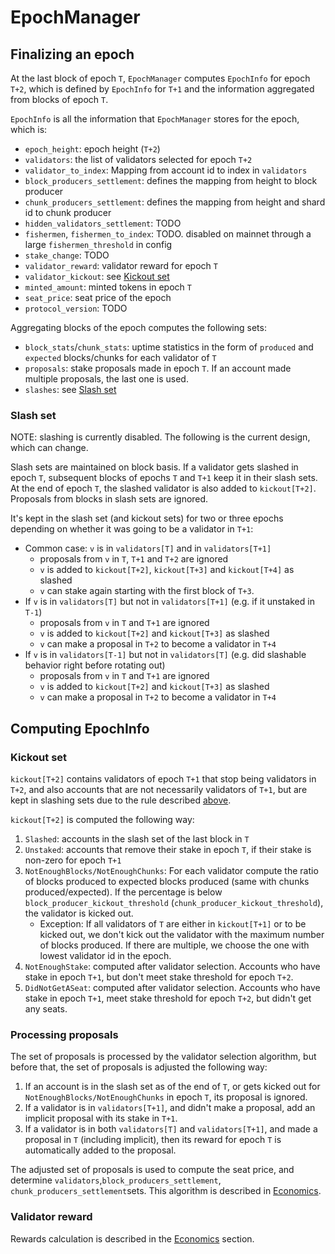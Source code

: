 # EpochManager

## Finalizing an epoch

At the last block of epoch `T`, `EpochManager` computes `EpochInfo` for epoch `T+2`, which
is defined by `EpochInfo` for `T+1` and the information aggregated from blocks of epoch `T`.

`EpochInfo` is all the information that `EpochManager` stores for the epoch, which is:

- `epoch_height`: epoch height (`T+2`)
- `validators`: the list of validators selected for epoch `T+2`
- `validator_to_index`: Mapping from account id to index in `validators`
- `block_producers_settlement`: defines the mapping from height to block producer
- `chunk_producers_settlement`: defines the mapping from height and shard id to chunk producer
- `hidden_validators_settlement`: TODO
- `fishermen`, `fishermen_to_index`: TODO. disabled on mainnet through a large `fishermen_threshold` in config
- `stake_change`: TODO
- `validator_reward`: validator reward for epoch `T`
- `validator_kickout`: see [Kickout set](#kickout-set)
- `minted_amount`: minted tokens in epoch `T`
- `seat_price`: seat price of the epoch
- `protocol_version`: TODO

Aggregating blocks of the epoch computes the following sets:

- `block_stats`/`chunk_stats`: uptime statistics in the form of `produced` and `expected` blocks/chunks for each validator of `T`
- `proposals`: stake proposals made in epoch `T`. If an account made multiple proposals, the last one is used.
- `slashes`: see [Slash set](#slash-set)

### Slash set

NOTE: slashing is currently disabled. The following is the current design, which can change.

Slash sets are maintained on block basis. If a validator gets slashed in epoch `T`, subsequent blocks of epochs `T` and
`T+1` keep it in their slash sets. At the end of epoch `T`, the slashed validator is also added to `kickout[T+2]`.
Proposals from blocks in slash sets are ignored.

It's kept in the slash set (and kickout sets) for two or three epochs depending on whether it was going to be a validator in `T+1`:

- Common case: `v` is in `validators[T]` and in `validators[T+1]`
  - proposals from `v` in `T`, `T+1` and `T+2` are ignored
  - `v` is added to `kickout[T+2]`, `kickout[T+3]` and `kickout[T+4]`  as slashed
  - `v` can stake again starting with the first block of `T+3`.
- If `v` is in `validators[T]` but not in `validators[T+1]` (e.g. if it unstaked in `T-1`)
  - proposals from `v` in `T` and `T+1` are ignored
  - `v` is added to `kickout[T+2]` and `kickout[T+3]` as slashed
  - `v` can make a proposal in `T+2` to become a validator in `T+4`
- If `v` is in `validators[T-1]` but not in `validators[T]` (e.g. did slashable behavior right before rotating out)
  - proposals from `v` in `T` and `T+1` are ignored
  - `v` is added to `kickout[T+2]` and `kickout[T+3]` as slashed
  - `v` can make a proposal in `T+2` to become a validator in `T+4`

## Computing EpochInfo

### Kickout set

`kickout[T+2]` contains validators of epoch `T+1` that stop being validators in `T+2`, and also accounts that are not
necessarily validators of `T+1`, but are kept in slashing sets due to the rule described [above](#slash-set).

`kickout[T+2]` is computed the following way:

1. `Slashed`: accounts in the slash set of the last block in `T`
2. `Unstaked`: accounts that remove their stake in epoch `T`, if their stake is non-zero for epoch `T+1`
3. `NotEnoughBlocks/NotEnoughChunks`: For each validator compute the ratio of blocks produced to expected blocks produced (same with chunks produced/expected).
    If the percentage is below `block_producer_kickout_threshold` (`chunk_producer_kickout_threshold`), the validator is kicked out.
    - Exception: If all validators of `T` are either in `kickout[T+1]` or to be kicked out, we don't kick out the
    validator with the maximum number of blocks produced. If there are multiple, we choose the one with
    lowest validator id in the epoch.
4. `NotEnoughStake`: computed after validator selection. Accounts who have stake in epoch `T+1`, but don't meet stake threshold for epoch `T+2`.
5. `DidNotGetASeat`: computed after validator selection. Accounts who have stake in epoch `T+1`, meet stake threshold for epoch `T+2`, but didn't get any seats.

### Processing proposals

The set of proposals is processed by the validator selection algorithm, but before that, the set of proposals is adjusted
the following way:

1. If an account is in the slash set as of the end of `T`, or gets kicked out for `NotEnoughBlocks/NotEnoughChunks` in epoch `T`,
  its proposal is ignored.
2. If a validator is in `validators[T+1]`, and didn't make a proposal, add an implicit proposal with its stake in `T+1`.
3. If a validator is in both `validators[T]` and `validators[T+1]`, and made a proposal in `T` (including implicit),
  then its reward for epoch `T` is automatically added to the proposal.

The adjusted set of proposals is used to compute the seat price, and determine `validators`,`block_producers_settlement`,
`chunk_producers_settlement`sets. This algorithm is described in [Economics](/Economics/Economic#validator-selection).

### Validator reward

Rewards calculation is described in the [Economics](/Economics/Economic#validator-rewards-calculation) section.

